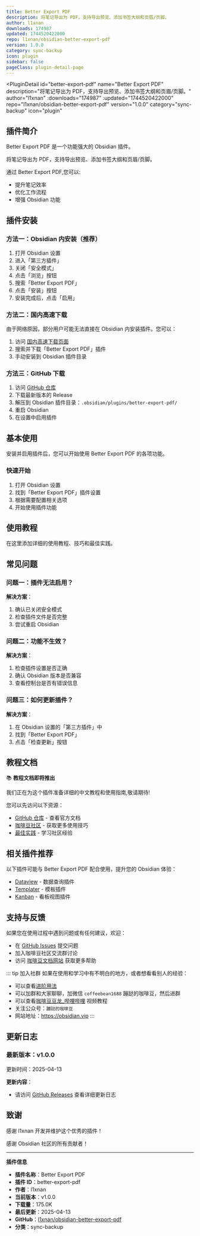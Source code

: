 ```yaml
---
title: Better Export PDF
description: 将笔记导出为 PDF，支持导出预览、添加书签大纲和页眉/页脚。
author: l1xnan
downloads: 174987
updated: 1744520422000
repo: l1xnan/obsidian-better-export-pdf
version: 1.0.0
category: sync-backup
icon: plugin
sidebar: false
pageClass: plugin-detail-page
---
```


<PluginDetail
  id="better-export-pdf"
  name="Better Export PDF"
  description="将笔记导出为 PDF，支持导出预览、添加书签大纲和页眉/页脚。"
  author="l1xnan"
  :downloads="174987"
  :updated="1744520422000"
  repo="l1xnan/obsidian-better-export-pdf"
  version="1.0.0"
  category="sync-backup"
  icon="plugin"
>

<!-- AUTO_GENERATED_START -->
## 插件简介

Better Export PDF 是一个功能强大的 Obsidian 插件。

将笔记导出为 PDF，支持导出预览、添加书签大纲和页眉/页脚。

通过 Better Export PDF,您可以:

- 提升笔记效率
- 优化工作流程
- 增强 Obsidian 功能

<!-- AUTO_GENERATED_END -->

<!-- AUTO_GENERATED_START -->
## 插件安装

### 方法一：Obsidian 内安装（推荐）

1. 打开 Obsidian 设置
2. 进入「第三方插件」
3. 关闭「安全模式」
4. 点击「浏览」按钮
5. 搜索「Better Export PDF」
6. 点击「安装」按钮
7. 安装完成后，点击「启用」

### 方法二：国内高速下载

由于网络原因，部分用户可能无法直接在 Obsidian 内安装插件。您可以：

1. 访问 [国内高速下载页面](/zh/documentation/obsidian-plugins-download.html)
2. 搜索并下载「Better Export PDF」插件
3. 手动安装到 Obsidian 插件目录

### 方法三：GitHub 下载

1. 访问 [GitHub 仓库](https://github.com/l1xnan/obsidian-better-export-pdf)
2. 下载最新版本的 Release
3. 解压到 Obsidian 插件目录：`.obsidian/plugins/better-export-pdf/`
4. 重启 Obsidian
5. 在设置中启用插件

## 基本使用

安装并启用插件后，您可以开始使用 Better Export PDF 的各项功能。

### 快速开始

1. 打开 Obsidian 设置
2. 找到「Better Export PDF」插件设置
3. 根据需要配置相关选项
4. 开始使用插件功能

<!-- AUTO_GENERATED_END -->

<!-- CUSTOM_CONTENT_START:tutorial -->
## 使用教程

在这里添加详细的使用教程、技巧和最佳实践。

<!-- CUSTOM_CONTENT_END:tutorial -->

<!-- SHARED_CONTENT_START -->
## 常见问题

### 问题一：插件无法启用？

**解决方案**：
1. 确认已关闭安全模式
2. 检查插件文件是否完整
3. 尝试重启 Obsidian

### 问题二：功能不生效？

**解决方案**：
1. 检查插件设置是否正确
2. 确认 Obsidian 版本是否兼容
3. 查看控制台是否有错误信息

### 问题三：如何更新插件？

**解决方案**：
1. 在 Obsidian 设置的「第三方插件」中
2. 找到「Better Export PDF」
3. 点击「检查更新」按钮

## 教程文档

📚 **教程文档即将推出**

我们正在为这个插件准备详细的中文教程和使用指南,敬请期待!

您可以先访问以下资源：
- [GitHub 仓库](https://github.com/l1xnan/obsidian-better-export-pdf) - 查看官方文档
- [咖啡豆社区](/zh/bases/) - 获取更多使用技巧
- [最佳实践](/zh/best-practices/) - 学习社区经验

## 相关插件推荐

以下插件可能与 Better Export PDF 配合使用，提升您的 Obsidian 体验：

- [Dataview](/zh/plugins/dataview.html) - 数据查询插件
- [Templater](/zh/plugins/templater-obsidian.html) - 模板插件
- [Kanban](/zh/plugins/obsidian-kanban.html) - 看板视图插件

## 支持与反馈

如果您在使用过程中遇到问题或有任何建议，欢迎：

- 在 [GitHub Issues](https://github.com/l1xnan/obsidian-better-export-pdf/issues) 提交问题
- 加入咖啡豆社区交流群讨论
- 访问 [咖啡豆文档网站](https://obsidian.vip) 获取更多帮助

::: tip 加入社群
如果在使用和学习中有不明白的地方，或者想看看别人的经验：
- 可以查看[进阶用法](/zh/advanced)
- 可以加群和大家聊聊，加微信 `coffeebean1688` 蹦跶的咖啡豆，然后进群
- 可以查看[咖啡豆豆龙_哔哩哔哩](https://space.bilibili.com/618777356) 视频教程
- 关注公众号：`蹦跶的咖啡豆`
- 网站地址：https://obsidian.vip
:::
<!-- SHARED_CONTENT_END -->

<!-- AUTO_GENERATED_START -->
## 更新日志

### 最新版本：v1.0.0

更新时间：2025-04-13

**更新内容**：
- 请访问 [GitHub Releases](https://github.com/l1xnan/obsidian-better-export-pdf/releases) 查看详细更新日志

## 致谢

感谢 l1xnan 开发并维护这个优秀的插件！

感谢 Obsidian 社区的所有贡献者！

---

**插件信息**
- **插件名称**：Better Export PDF
- **插件 ID**：better-export-pdf
- **作者**：l1xnan
- **当前版本**：v1.0.0
- **下载量**：175.0K
- **最后更新**：2025-04-13
- **GitHub**：[l1xnan/obsidian-better-export-pdf](https://github.com/l1xnan/obsidian-better-export-pdf)
- **分类**：sync-backup
<!-- AUTO_GENERATED_END -->

</PluginDetail>

